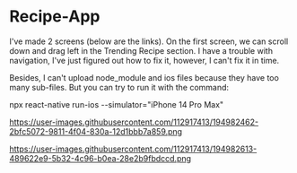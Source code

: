 # Recipe-App

I've made 2 screens (below are the links). On the first screen, we can scroll down and drag left in the Trending Recipe section. I have a trouble with navigation, I've just figured out how to fix it, however, I can't fix it in time. 

Besides, I can't upload node_module and ios files because they have too many sub-files. But you can try to run it with the command:
 
npx react-native run-ios --simulator="iPhone 14 Pro Max"

https://user-images.githubusercontent.com/112917413/194982462-2bfc5072-9811-4f04-830a-12d1bbb7a859.png


https://user-images.githubusercontent.com/112917413/194982613-489622e9-5b32-4c96-b0ea-28e2b9fbdccd.png
